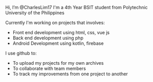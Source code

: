 Hi, I’m @CharlesLim17
I'm a 4th Year BSIT student from Polytechnic University of the Philippines

Currently I'm working on projects that involves:
- Front end development using html, css, vue js
- Back end development using php
- Android Development using kotlin, firebase

I use github to:
- To upload my projects for my own archives
- To collaborate with team members
- To track my improvements from one project to another

<!---
CharlesLim17/CharlesLim17 is a ✨ special ✨ repository because its `README.md` (this file) appears on your GitHub profile.
You can click the Preview link to take a look at your changes.
--->
